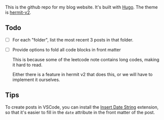 This is the github repo for my blog website. It's built with [Hugo](https://gohugo.io/). The theme is [hermit-v2](https://github.com/1bl4z3r/hermit-V2).

## Todo

- [ ] For each "folder", list the most recent 3 posts in that folder.

- [ ] Provide options to fold all code blocks in front matter

    This is because some of the leetcode note contains long codes, making it hard to read.

    Either there is a feature in hermit v2 that does this, or we will have to implement it ourselves.

## Tips

To create posts in VSCode, you can install the [Insert Date String](https://marketplace.visualstudio.com/items?itemName=jsynowiec.vscode-insertdatestring) extension, so that it's easier to fill in the `date` attribute in the front matter of the post.
